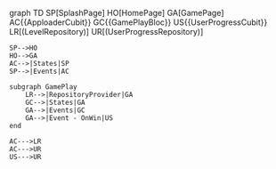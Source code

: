 graph TD
    SP[SplashPage]
    HO[HomePage]
    GA[GamePage]
    AC{{ApploaderCubit}}
    GC{{GamePlayBloc}}
    US{{UserProgressCubit}}
    LR[(LevelRepository)]
    UR[(UserProgressRepository)]
    
    SP-->HO
    HO-->GA
    AC-->|States|SP
    SP-->|Events|AC

    subgraph GamePlay
        LR-->|RepositoryProvider|GA
        GC-->|States|GA
        GA-->|Events|GC
        GA-->|Event - OnWin|US
    end

    AC--->LR
    AC--->UR
    US--->UR